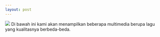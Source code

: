 ```yaml
---
layout: post
---
```


<img src="/images/fulls/03.jpg" class="fit image"> 
Di bawah ini kami akan menampilkan beberapa multimedia berupa lagu yang kualitasnya berbeda-beda.
